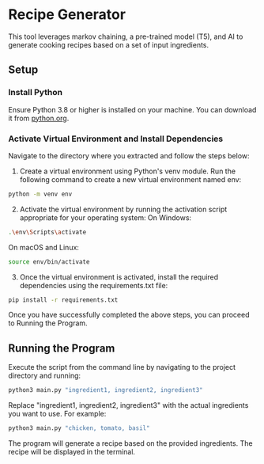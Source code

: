 # Recipe Generator

This tool leverages markov chaining, a pre-trained model (T5), and AI to generate cooking recipes based on a set of input ingredients.



## Setup


### Install Python

Ensure Python 3.8 or higher is installed on your machine. You can download it from [python.org](https://www.python.org/downloads/).

### Activate Virtual Environment and Install Dependencies

Navigate to the directory where you extracted and follow the steps below:

1. Create a virtual environment using Python's venv module. Run the following command to create a new virtual environment named env:
```bash
python -m venv env
```

2. Activate the virtual environment by running the activation script appropriate for your operating system:
On Windows:

```bash
.\env\Scripts\activate
```
On macOS and Linux:
```bash
source env/bin/activate
```

3. Once the virtual environment is activated, install the required dependencies using the requirements.txt file:
```bash
pip install -r requirements.txt
```

Once you have successfully completed the above steps, you can proceed to Running the Program.

## Running the Program

Execute the script from the command line by navigating to the project directory and running:

```bash
python3 main.py "ingredient1, ingredient2, ingredient3"
```
Replace "ingredient1, ingredient2, ingredient3" with the actual ingredients you want to use. For example:

```bash
python3 main.py "chicken, tomato, basil"
```

The program will generate a recipe based on the provided ingredients. The recipe will be displayed in the terminal.

